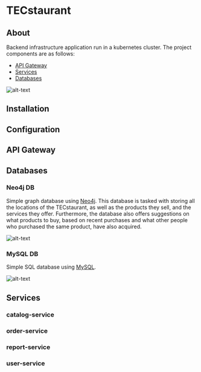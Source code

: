 # TECstaurant

## About

Backend infrastructure application run in a kubernetes cluster. The project components are as follows:

- [API Gateway](#API-Gateway)
- [Services](#Services)
- [Databases](#Databases)

![alt-text](https://i.imgur.com/mdNVM4V.png)

## Installation

## Configuration

## API Gateway

## Databases

### Neo4j DB

Simple graph database using [Neo4j](https://neo4j.com/). This database is tasked with storing all the locations of the TECstaurant,
as well as the products they sell, and the services they offer. Furthermore, the database also offers suggestions on what products to buy,
based on recent purchases and what other people who purchased the same product, have also acquired.

![alt-text](https://i.imgur.com/3sSaH6H.png)

### MySQL DB

Simple SQL database using [MySQL](https://www.mysql.com/).

![alt-text](https://i.imgur.com/vyTFZyj.png)

## Services

### catalog-service

### order-service

### report-service

### user-service
